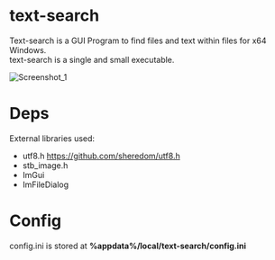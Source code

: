 # text-search
Text-search is a GUI Program to find files and text within files for x64 Windows. <br>
text-search is a single and small executable.

![Screenshot_1](https://github.com/aldrik-ramaekers/text-search/assets/22401766/35c40946-58ee-4079-a1ec-b925075dad16)

# Deps
External libraries used:
- utf8.h https://github.com/sheredom/utf8.h
- stb_image.h
- ImGui
- ImFileDialog

# Config
config.ini is stored at __%appdata%/local/text-search/config.ini__
